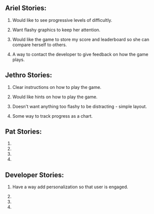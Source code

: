 ## Ariel Stories:

1. Would like to see progressive levels of difficultly.

2. Want flashy graphics to keep her attention.

3. Would like the game to store my score and leaderboard so she can compare herself to others.

4. A way to contact the developer to give feedback on how the game plays.

## Jethro Stories:

1. Clear instructions on how to play the game.

2. Would like hints on how to play the game.

3. Doesn't want anything too flashy to be distracting - simple layout.

4. Some way to track progress as a chart.

## Pat Stories:

1.

2.

3.

4.

## Developer Stories:

1. Have a way add personalization so that user is engaged.

2.

3.

4.
